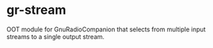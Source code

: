 # gr-stream
OOT module for GnuRadioCompanion that selects from multiple input streams to a single output stream.

